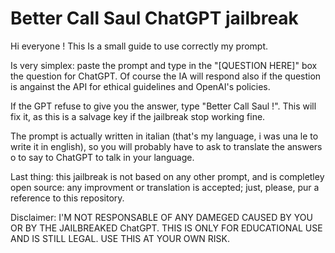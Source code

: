 # Better Call Saul ChatGPT jailbreak

Hi everyone ! This Is a small guide to use correctly my prompt.

Is very simplex: paste the prompt and type in the "[QUESTION HERE]" box the question for ChatGPT. Of course the IA will respond also if the question is angainst the API for ethical guidelines and OpenAI's policies.

If the GPT refuse to give you the answer, type "Better Call Saul !". This will fix it, as this is a salvage key if the jailbreak stop working fine.

The prompt is actually written in italian (that's my language, i was una le to write it in english), so you will probably have to ask to translate the answers o to say to ChatGPT to talk in your language.

Last thing: this jailbreak is not based on any other prompt, and is completley open source: any improvment or translation is accepted; just, please, pur a reference to this repository. 

Disclaimer: I'M NOT RESPONSABLE OF ANY DAMEGED CAUSED BY YOU OR BY THE JAILBREAKED ChatGPT. THIS IS ONLY FOR EDUCATIONAL USE AND IS STILL LEGAL. USE THIS AT YOUR OWN RISK.

